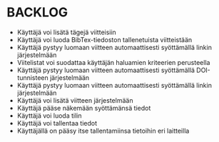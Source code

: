 # BACKLOG

 - Käyttäjä voi lisätä tägejä viitteisiin
 - Käyttäjä voi luoda BibTex-tiedoston tallenetuista viitteistään
 - Käyttäjä pystyy luomaan viitteen automaattisesti syöttämällä linkin järjestelmään
 - Viitelistat voi suodattaa käyttäjän haluamien kriteerien perusteella
 - Käyttäjä pystyy luomaan viitteen automaattisesti syöttämällä DOI-tunnisteen järjestelmään
 - Käyttäjä pystyy luomaan viitteen automaattisesti syöttämällä linkin järjestelmään
 - Käyttäjä voi lisätä viitteen järjestelmään
 - Käyttäjä pääse näkemään syöttämänsä tiedot
 - Käyttäjä voi luoda tilin
 - Käyttäjä voi tallentaa tiedot
 - Käyttäjällä on pääsy itse tallentamiinsa tietoihin eri laitteilla
